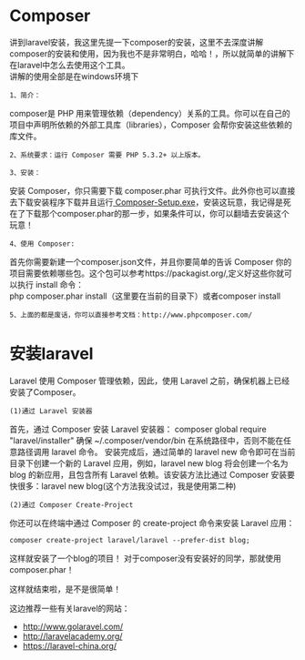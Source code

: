 # Composer
讲到laravel安装，我这里先提一下composer的安装，这里不去深度讲解composer的安装和使用，因为我也不是非常明白，哈哈！，所以就简单的讲解下在laravel中怎么去使用这个工具。<br>
讲解的使用全部是在windows环境下

    1、简介：
composer是 PHP 用来管理依赖（dependency）关系的工具。你可以在自己的项目中声明所依赖的外部工具库（libraries），Composer 会帮你安装这些依赖的库文件。

    2、系统要求：运行 Composer 需要 PHP 5.3.2+ 以上版本。
    
    3、安装：
安装 Composer，你只需要下载 composer.phar 可执行文件。此外你也可以直接去下载安装程序下载并且运行<a target="_blank" href="https://getcomposer.org/Composer-Setup.exe"> Composer-Setup.exe</a>，安装这玩意，我记得是死在了下载那个composer.phar的那一步，如果条件可以，你可以翻墙去安装这个玩意！

    4、使用 Composer:
首先你需要新建一个composer.json文件，并且你要简单的告诉 Composer 你的项目需要依赖哪些包。这个包可以参考https://packagist.org/,定义好这些你就可以执行 install 命令：<br>php composer.phar install（这里要在当前的目录下）或者composer install

    5、上面的都是废话，你可以直接参考文档：http://www.phpcomposer.com/
# 安装laravel

Laravel 使用 Composer 管理依赖，因此，使用 Laravel 之前，确保机器上已经安装了Composer。

    (1)通过 Laravel 安装器
首先，通过 Composer 安装 Laravel 安装器：
composer global require "laravel/installer"
确保 ~/.composer/vendor/bin 在系统路径中，否则不能在任意路径调用 laravel 命令。
安装完成后，通过简单的 laravel new 命令即可在当前目录下创建一个新的 Laravel 应用，例如，laravel new blog 将会创建一个名为 blog 的新应用，且包含所有  Laravel 依赖。该安装方法比通过 Composer 安装要快很多：laravel new blog(这个方法我没试过，我是使用第二种)

    (2)通过 Composer Create-Project 

你还可以在终端中通过 Composer 的 create-project 命令来安装 Laravel 应用：

    composer create-project laravel/laravel --prefer-dist blog;
这样就安装了一个blog的项目！
对于composer没有安装好的同学，那就使用 composer.phar！

这样就结束啦，是不是很简单！

这边推荐一些有关laravel的网站：
* http://www.golaravel.com/
* http://laravelacademy.org/
* https://laravel-china.org/
